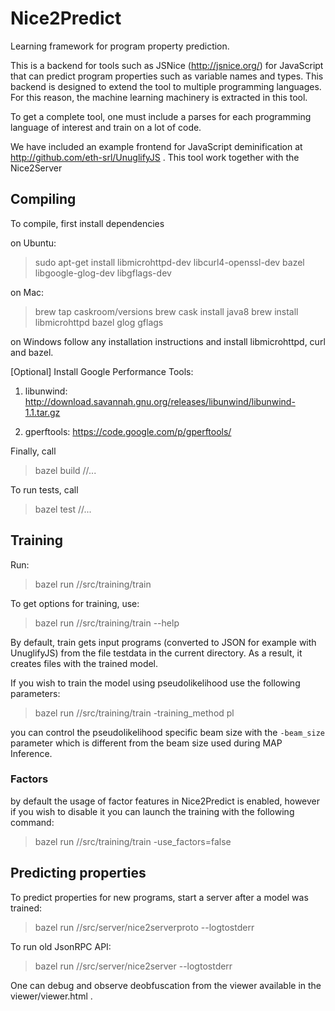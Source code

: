 # Nice2Predict
Learning framework for program property prediction.

This is a backend for tools such as JSNice (http://jsnice.org/) for JavaScript that can predict program properties such as variable names and types. This backend is designed to extend the tool to multiple programming languages. For this reason, the machine learning machinery is extracted in this tool.

To get a complete tool, one must include a parses for each programming language of interest and train on a lot of code.

We have included an example frontend for JavaScript deminification at http://github.com/eth-srl/UnuglifyJS . This tool work together with the Nice2Server

## Compiling

To compile, first install dependencies

on Ubuntu:
> sudo apt-get install libmicrohttpd-dev libcurl4-openssl-dev bazel libgoogle-glog-dev libgflags-dev

on Mac:
> brew tap caskroom/versions
> brew cask install java8
> brew install libmicrohttpd bazel glog gflags

on Windows follow any installation instructions and install libmicrohttpd, curl and bazel.

[Optional] Install Google Performance Tools:

1. libunwind: http://download.savannah.gnu.org/releases/libunwind/libunwind-1.1.tar.gz

2. gperftools: https://code.google.com/p/gperftools/

Finally, call
> bazel build //...

To run tests, call
> bazel test //...

## Training

Run:
> bazel run //src/training/train

To get options for training, use:
> bazel run //src/training/train --help

By default, train gets input programs (converted to JSON for example with UnuglifyJS) from the file testdata in the current directory. As a result, it creates files with the trained model.

If you wish to train the model using pseudolikelihood use the following parameters:

> bazel run //src/training/train -training_method pl

you can control the pseudolikelihood specific beam size with the `-beam_size` parameter which is different from the beam size used during MAP Inference.

### Factors

by default the usage of factor features in Nice2Predict is enabled, however if you wish to disable it you can launch the training with the following command:

> bazel run //src/training/train -use_factors=false

## Predicting properties

To predict properties for new programs, start a server after a model was trained:

> bazel run //src/server/nice2serverproto --logtostderr

To run old JsonRPC API:
> bazel run //src/server/nice2server --logtostderr

One can debug and observe deobfuscation from the viewer available in the viewer/viewer.html .
